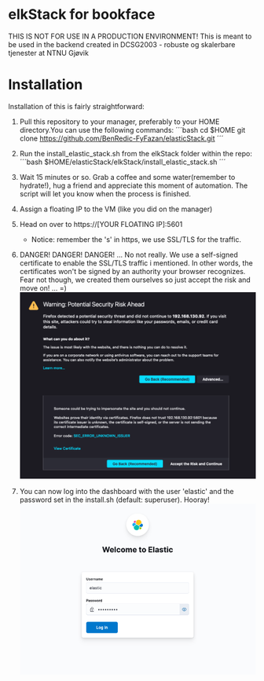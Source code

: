 # elkStack for bookface
THIS IS NOT FOR USE IN A PRODUCTION ENVIRONMENT!
This is meant to be used in the backend created in DCSG2003 - robuste og skalerbare tjenester at NTNU Gjøvik

# Installation
Installation of this is fairly straightforward:

1. Pull this repository to your manager, preferably to your HOME directory.You can use the following commands:
´´´bash
cd $HOME
git clone https://github.com/BenRedic-FyFazan/elasticStack.git
´´´

2. Run the install_elastic_stack.sh from the elkStack folder within the repo:
´´´bash
$HOME/elasticStack/elkStack/install_elastic_stack.sh
´´´
 
3. Wait 15 minutes or so. Grab a coffee and some water(remember to hydrate!), hug a friend and appreciate this moment of automation.
The script will let you know when the process is finished.

4. Assign a floating IP to the VM (like you did on the manager)

5. Head on over to https://[YOUR FLOATING IP]:5601 
    - Notice: remember the 's' in https, we use SSL/TLS for the traffic.

6. DANGER! DANGER! DANGER! ... No not really.
We use a self-signed certificate to enable the SSL/TLS traffic i mentioned.
In other words, the certificates won't be signed by an authority your browser recognizes. 
Fear not though, we created them ourselves so just accept the risk and move on! ... =)
![Kibana Dashboard Certificate warning](./images/kibana-certificate-warning.png)

7. You can now log into the dashboard with the user 'elastic' and the password set in the install.sh (default: superuser). Hooray!
![Kibana Dashboard Portal](./images/kibana-portal.png)
